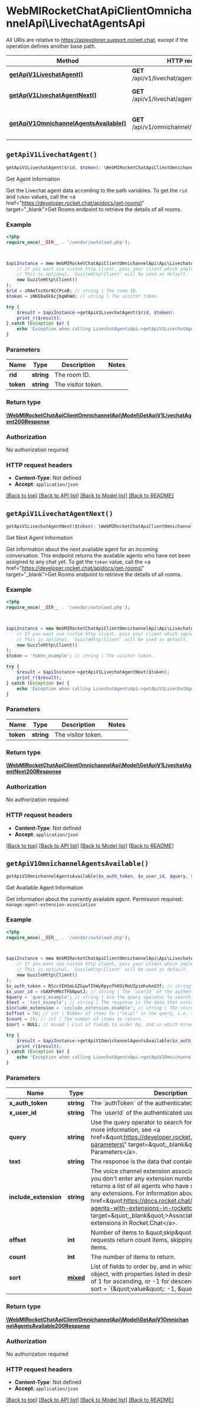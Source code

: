 # WebMIRocketChatApiClientOmnichannelApi\LivechatAgentsApi

All URIs are relative to https://apiexplorer.support.rocket.chat, except if the operation defines another base path.

| Method | HTTP request | Description |
| ------------- | ------------- | ------------- |
| [**getApiV1LivechatAgent()**](LivechatAgentsApi.md#getApiV1LivechatAgent) | **GET** /api/v1/livechat/agent.info/{rid}/{token} | Get Agent Information |
| [**getApiV1LivechatAgentNext()**](LivechatAgentsApi.md#getApiV1LivechatAgentNext) | **GET** /api/v1/livechat/agent.next/{token} | Get Next Agent Information |
| [**getApiV1OmnichannelAgentsAvailable()**](LivechatAgentsApi.md#getApiV1OmnichannelAgentsAvailable) | **GET** /api/v1/omnichannel/agents/available | Get Available Agent Information |


## `getApiV1LivechatAgent()`

```php
getApiV1LivechatAgent($rid, $token): \WebMIRocketChatApiClientOmnichannelApi\Model\GetApiV1LivechatAgent200Response
```

Get Agent Information

Get the Livechat agent data according to the path variables. To get the `rid` and `token` values, call the <a href=\"https://developer.rocket.chat/apidocs/get-rooms\" target=\"_blank\">Get Rooms</a> endpoint to retrieve the details of all rooms.

### Example

```php
<?php
require_once(__DIR__ . '/vendor/autoload.php');



$apiInstance = new WebMIRocketChatApiClientOmnichannelApi\Api\LivechatAgentsApi(
    // If you want use custom http client, pass your client which implements `GuzzleHttp\ClientInterface`.
    // This is optional, `GuzzleHttp\Client` will be used as default.
    new GuzzleHttp\Client()
);
$rid = zRAeTszXor8CCPceB; // string | The room ID.
$token = iNKE8a6k6cjbqWhWd; // string | The visitor token.

try {
    $result = $apiInstance->getApiV1LivechatAgent($rid, $token);
    print_r($result);
} catch (Exception $e) {
    echo 'Exception when calling LivechatAgentsApi->getApiV1LivechatAgent: ', $e->getMessage(), PHP_EOL;
}
```

### Parameters

| Name | Type | Description  | Notes |
| ------------- | ------------- | ------------- | ------------- |
| **rid** | **string**| The room ID. | |
| **token** | **string**| The visitor token. | |

### Return type

[**\WebMIRocketChatApiClientOmnichannelApi\Model\GetApiV1LivechatAgent200Response**](../Model/GetApiV1LivechatAgent200Response.md)

### Authorization

No authorization required

### HTTP request headers

- **Content-Type**: Not defined
- **Accept**: `application/json`

[[Back to top]](#) [[Back to API list]](../../README.md#endpoints)
[[Back to Model list]](../../README.md#models)
[[Back to README]](../../README.md)

## `getApiV1LivechatAgentNext()`

```php
getApiV1LivechatAgentNext($token): \WebMIRocketChatApiClientOmnichannelApi\Model\GetApiV1LivechatAgentNext200Response
```

Get Next Agent Information

Get information about the next available agent for an incoming conversation. This endpoint returns the available agents who have not been assigned to any chat yet. To get the `token` value, call the <a href=\"https://developer.rocket.chat/apidocs/get-rooms\" target=\"_blank\">Get Rooms</a> endpoint to retrieve the details of all rooms.

### Example

```php
<?php
require_once(__DIR__ . '/vendor/autoload.php');



$apiInstance = new WebMIRocketChatApiClientOmnichannelApi\Api\LivechatAgentsApi(
    // If you want use custom http client, pass your client which implements `GuzzleHttp\ClientInterface`.
    // This is optional, `GuzzleHttp\Client` will be used as default.
    new GuzzleHttp\Client()
);
$token = 'token_example'; // string | The visitor token.

try {
    $result = $apiInstance->getApiV1LivechatAgentNext($token);
    print_r($result);
} catch (Exception $e) {
    echo 'Exception when calling LivechatAgentsApi->getApiV1LivechatAgentNext: ', $e->getMessage(), PHP_EOL;
}
```

### Parameters

| Name | Type | Description  | Notes |
| ------------- | ------------- | ------------- | ------------- |
| **token** | **string**| The visitor token. | |

### Return type

[**\WebMIRocketChatApiClientOmnichannelApi\Model\GetApiV1LivechatAgentNext200Response**](../Model/GetApiV1LivechatAgentNext200Response.md)

### Authorization

No authorization required

### HTTP request headers

- **Content-Type**: Not defined
- **Accept**: `application/json`

[[Back to top]](#) [[Back to API list]](../../README.md#endpoints)
[[Back to Model list]](../../README.md#models)
[[Back to README]](../../README.md)

## `getApiV1OmnichannelAgentsAvailable()`

```php
getApiV1OmnichannelAgentsAvailable($x_auth_token, $x_user_id, $query, $text, $include_extension, $offset, $count, $sort): \WebMIRocketChatApiClientOmnichannelApi\Model\GetApiV1OmnichannelAgentsAvailable200Response
```

Get Available Agent Information

Get information about the currently available agent. Permission required: `manage-agent-extension-association`

### Example

```php
<?php
require_once(__DIR__ . '/vendor/autoload.php');



$apiInstance = new WebMIRocketChatApiClientOmnichannelApi\Api\LivechatAgentsApi(
    // If you want use custom http client, pass your client which implements `GuzzleHttp\ClientInterface`.
    // This is optional, `GuzzleHttp\Client` will be used as default.
    new GuzzleHttp\Client()
);
$x_auth_token = RScctEHSmLGZGywfIhWyRpyofhKOiMoUIpimhvheU3f; // string | The `authToken` of the authenticated user.
$x_user_id = rbAXPnMktTFbNpwtJ; // string | The `userId` of the authenticated user.
$query = 'query_example'; // string | Use the query operator to search for specific data.  For more information, see <a href=\"https://developer.rocket.chat/apidocs/query-parameters\" target=\"_blank\">Query Parameters</a>.
$text = 'text_example'; // string | The response is the data that contains this text.
$include_extension = 'include_extension_example'; // string | The voice channel extension associated with the agent. If you don't enter any extension number, the endpoint returns a list of all agents who have not been assigned any extensions. For information about extensions, see <a href=\"https://docs.rocket.chat/docs/associate-agents-with-extensions-in-rocketchat\" target=\"_blank\">Associate agents with extensions in Rocket.Chat</a>.
$offset = 50; // int | Number of items to \"skip\" in the query, i.e. requests return count items, skipping the first offset items.
$count = 25; // int | The number of items to return.
$sort = NULL; // mixed | List of fields to order by, and in which direction. JSON object, with properties listed in desired order, with values of 1 for ascending, or -1 for descending. For example, sort = `{\"value\": -1, \"_id\": 1}`

try {
    $result = $apiInstance->getApiV1OmnichannelAgentsAvailable($x_auth_token, $x_user_id, $query, $text, $include_extension, $offset, $count, $sort);
    print_r($result);
} catch (Exception $e) {
    echo 'Exception when calling LivechatAgentsApi->getApiV1OmnichannelAgentsAvailable: ', $e->getMessage(), PHP_EOL;
}
```

### Parameters

| Name | Type | Description  | Notes |
| ------------- | ------------- | ------------- | ------------- |
| **x_auth_token** | **string**| The &#x60;authToken&#x60; of the authenticated user. | |
| **x_user_id** | **string**| The &#x60;userId&#x60; of the authenticated user. | |
| **query** | **string**| Use the query operator to search for specific data.  For more information, see &lt;a href&#x3D;\&quot;https://developer.rocket.chat/apidocs/query-parameters\&quot; target&#x3D;\&quot;_blank\&quot;&gt;Query Parameters&lt;/a&gt;. | [optional] |
| **text** | **string**| The response is the data that contains this text. | [optional] |
| **include_extension** | **string**| The voice channel extension associated with the agent. If you don&#39;t enter any extension number, the endpoint returns a list of all agents who have not been assigned any extensions. For information about extensions, see &lt;a href&#x3D;\&quot;https://docs.rocket.chat/docs/associate-agents-with-extensions-in-rocketchat\&quot; target&#x3D;\&quot;_blank\&quot;&gt;Associate agents with extensions in Rocket.Chat&lt;/a&gt;. | [optional] |
| **offset** | **int**| Number of items to \&quot;skip\&quot; in the query, i.e. requests return count items, skipping the first offset items. | [optional] |
| **count** | **int**| The number of items to return. | [optional] |
| **sort** | [**mixed**](../Model/.md)| List of fields to order by, and in which direction. JSON object, with properties listed in desired order, with values of 1 for ascending, or -1 for descending. For example, sort &#x3D; &#x60;{\&quot;value\&quot;: -1, \&quot;_id\&quot;: 1}&#x60; | [optional] |

### Return type

[**\WebMIRocketChatApiClientOmnichannelApi\Model\GetApiV1OmnichannelAgentsAvailable200Response**](../Model/GetApiV1OmnichannelAgentsAvailable200Response.md)

### Authorization

No authorization required

### HTTP request headers

- **Content-Type**: Not defined
- **Accept**: `application/json`

[[Back to top]](#) [[Back to API list]](../../README.md#endpoints)
[[Back to Model list]](../../README.md#models)
[[Back to README]](../../README.md)
